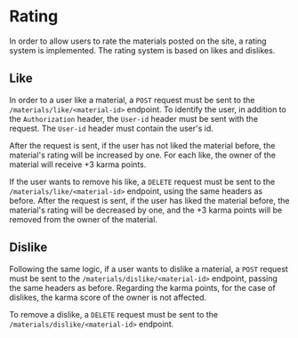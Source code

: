# Rating

In order to allow users to rate the materials posted on the site, a rating system is implemented. The rating system is based on likes and dislikes.

## Like

In order to a user like a material, a `POST` request must be sent to the `/materials/like/<material-id>` endpoint. To identify the user, in addition to the `Authorization` header, the `User-id` header must be sent with the request. The `User-id` header must contain the user's id.

After the request is sent, if the user has not liked the material before, the material's rating will be increased by one. For each like, the owner of the material will receive +3 karma points.

If the user wants to remove his like, a `DELETE` request must be sent to the `/materials/like/<material-id>` endpoint, using the same headers as before. After the request is sent, if the user has liked the material before, the material's rating will be decreased by one, and the +3 karma points will be removed from the owner of the material.

## Dislike

Following the same logic, if a user wants to dislike a material, a `POST` request must be sent to the `/materials/dislike/<material-id>` endpoint, passing the same headers as before. Regarding the karma points, for the case of dislikes, the karma score of the owner is not affected.

To remove a dislike, a `DELETE` request must be sent to the `/materials/dislike/<material-id>` endpoint.